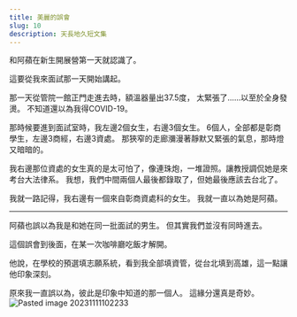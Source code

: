 ```yaml
---
title: 美麗的誤會
slug: 10
description: 天長地久短文集
---
```


和阿蘋在新生開展營第一天就認識了。  

這要從我來面試那一天開始講起。

那一天從管院一館正門走進去時，額溫器量出37.5度，
太緊張了......以至於全身發燙。
不知道還以為我得COVID-19。

那時候要進到面試室時，我左邊2個女生，右邊3個女生。
6個人，全部都是彰商學生，左邊3商經，右邊3資處。
那狹窄的走廊瀰漫著靜默又緊張的氣息，那時燈又暗暗的。

我右邊那位資處的女生真的是太可怕了，像連珠炮，一堆證照。讓教授調侃她是來考台大法律系。
我想，我們中間兩個人最後都錄取了，但她最後應該去台北了。

我就一路記得，我右邊有一個來自彰商資處科的女生。
我就一直以為她是阿蘋。

---
阿蘋也誤以為我是和她在同一批面試的男生。
但其實我們並沒有同時進去。

這個誤會到後面，在某一次咖啡廳吃飯才解開。  

他說，在學校的預選填志願系統，看到我全部填資管，從台北填到高雄，這一點讓他印象深刻。

原來我一直誤以為，彼此是印象中知道的那一個人。
這緣分還真是奇妙。
![Pasted image 20231111102233](https://e.brid.cf/i/2023/12/14/xkprzs.webp)
